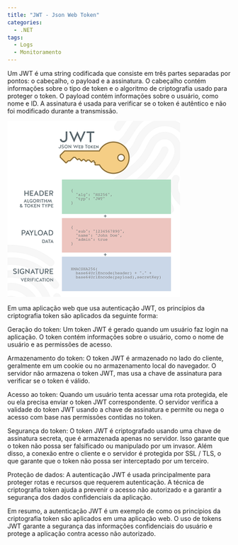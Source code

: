 ```yaml
---
title: "JWT - Json Web Token"
categories:
  - .NET
tags:
  - Logs
  - Monitoramento
---
```


Um JWT é uma string codificada que consiste em três partes separadas por pontos: o cabeçalho, o payload e a assinatura. O cabeçalho contém informações sobre o tipo de token e o algoritmo de criptografia usado para proteger o token. O payload contém informações sobre o usuário, como nome e ID. A assinatura é usada para verificar se o token é autêntico e não foi modificado durante a transmissão.

![JWT-PRINCIPIO](/assets/images/post-jwt/jwt-exemple.png)

Em uma aplicação web que usa autenticação JWT, os princípios da criptografia token são aplicados da seguinte forma:

Geração do token: Um token JWT é gerado quando um usuário faz login na aplicação. O token contém informações sobre o usuário, como o nome de usuário e as permissões de acesso.

Armazenamento do token: O token JWT é armazenado no lado do cliente, geralmente em um cookie ou no armazenamento local do navegador. O servidor não armazena o token JWT, mas usa a chave de assinatura para verificar se o token é válido.

Acesso ao token: Quando um usuário tenta acessar uma rota protegida, ele ou ela precisa enviar o token JWT correspondente. O servidor verifica a validade do token JWT usando a chave de assinatura e permite ou nega o acesso com base nas permissões contidas no token.

Segurança do token: O token JWT é criptografado usando uma chave de assinatura secreta, que é armazenada apenas no servidor. Isso garante que o token não possa ser falsificado ou manipulado por um invasor. Além disso, a conexão entre o cliente e o servidor é protegida por SSL / TLS, o que garante que o token não possa ser interceptado por um terceiro.

Proteção de dados: A autenticação JWT é usada principalmente para proteger rotas e recursos que requerem autenticação. A técnica de criptografia token ajuda a prevenir o acesso não autorizado e a garantir a segurança dos dados confidenciais da aplicação.

Em resumo, a autenticação JWT é um exemplo de como os princípios da criptografia token são aplicados em uma aplicação web. O uso de tokens JWT garante a segurança das informações confidenciais do usuário e protege a aplicação contra acesso não autorizado.
